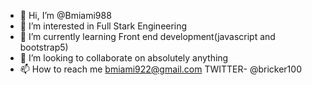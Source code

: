 - 👋 Hi, I’m @Bmiami988
- 👀 I’m interested in Full Stark Engineering 
- 🌱 I’m currently learning Front end development(javascript and bootstrap5)
- 💞️ I’m looking to collaborate on absolutely anything
- 📫 How to reach me bmiami922@gmail.com TWITTER- @bricker100 

<!---
Bmiami988/Bmiami988 is a ✨ special ✨ repository because its `README.md` (this file) appears on your GitHub profile.
You can click the Preview link to take a look at your changes.
--->
